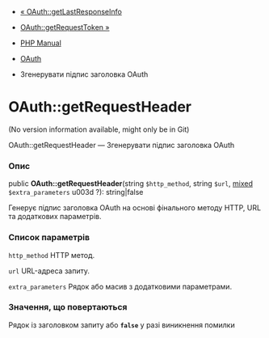 - [« OAuth::getLastResponseInfo](oauth.getlastresponseinfo.md)
- [OAuth::getRequestToken »](oauth.getrequesttoken.md)

- [PHP Manual](index.md)
- [OAuth](class.oauth.md)
- Згенерувати підпис заголовка OAuth

# OAuth::getRequestHeader

(No version information available, might only be in Git)

OAuth::getRequestHeader — Згенерувати підпис заголовка OAuth

### Опис

public **OAuth::getRequestHeader**(string `$http_method`, string `$url`,
[mixed](language.types.declarations.md#language.types.declarations.mixed)
`$extra_parameters` u003d ?): string\|false

Генерує підпис заголовка OAuth на основі фінального методу HTTP, URL
та додаткових параметрів.

### Список параметрів

`http_method`
HTTP метод.

`url`
URL-адреса запиту.

`extra_parameters`
Рядок або масив з додатковими параметрами.

### Значення, що повертаються

Рядок із заголовком запиту або **`false`** у разі виникнення
помилки
